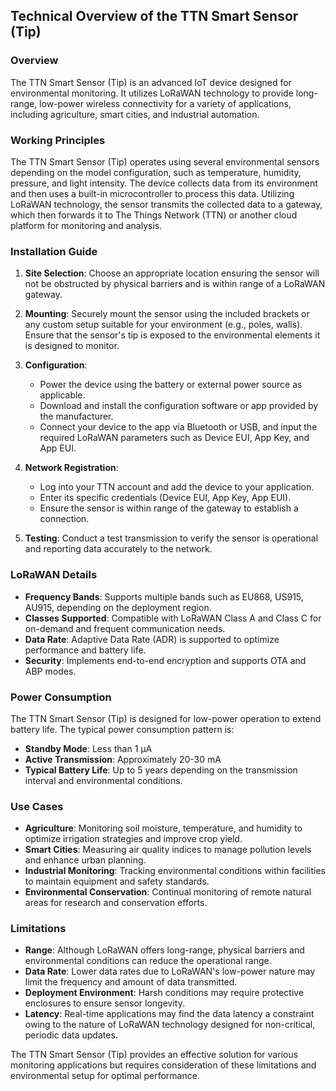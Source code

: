 ## Technical Overview of the TTN Smart Sensor (Tip)

### Overview
The TTN Smart Sensor (Tip) is an advanced IoT device designed for environmental monitoring. It utilizes LoRaWAN technology to provide long-range, low-power wireless connectivity for a variety of applications, including agriculture, smart cities, and industrial automation.

### Working Principles
The TTN Smart Sensor (Tip) operates using several environmental sensors depending on the model configuration, such as temperature, humidity, pressure, and light intensity. The device collects data from its environment and then uses a built-in microcontroller to process this data. Utilizing LoRaWAN technology, the sensor transmits the collected data to a gateway, which then forwards it to The Things Network (TTN) or another cloud platform for monitoring and analysis.

### Installation Guide
1. **Site Selection**: Choose an appropriate location ensuring the sensor will not be obstructed by physical barriers and is within range of a LoRaWAN gateway.
   
2. **Mounting**: Securely mount the sensor using the included brackets or any custom setup suitable for your environment (e.g., poles, walls). Ensure that the sensor's tip is exposed to the environmental elements it is designed to monitor.
   
3. **Configuration**:
   - Power the device using the battery or external power source as applicable.
   - Download and install the configuration software or app provided by the manufacturer.
   - Connect your device to the app via Bluetooth or USB, and input the required LoRaWAN parameters such as Device EUI, App Key, and App EUI.
   
4. **Network Registration**: 
   - Log into your TTN account and add the device to your application.
   - Enter its specific credentials (Device EUI, App Key, App EUI).
   - Ensure the sensor is within range of the gateway to establish a connection.

5. **Testing**: Conduct a test transmission to verify the sensor is operational and reporting data accurately to the network.

### LoRaWAN Details
- **Frequency Bands**: Supports multiple bands such as EU868, US915, AU915, depending on the deployment region.
- **Classes Supported**: Compatible with LoRaWAN Class A and Class C for on-demand and frequent communication needs.
- **Data Rate**: Adaptive Data Rate (ADR) is supported to optimize performance and battery life.
- **Security**: Implements end-to-end encryption and supports OTA and ABP modes.

### Power Consumption
The TTN Smart Sensor (Tip) is designed for low-power operation to extend battery life. The typical power consumption pattern is:
- **Standby Mode**: Less than 1 µA
- **Active Transmission**: Approximately 20-30 mA
- **Typical Battery Life**: Up to 5 years depending on the transmission interval and environmental conditions.

### Use Cases
- **Agriculture**: Monitoring soil moisture, temperature, and humidity to optimize irrigation strategies and improve crop yield.
- **Smart Cities**: Measuring air quality indices to manage pollution levels and enhance urban planning.
- **Industrial Monitoring**: Tracking environmental conditions within facilities to maintain equipment and safety standards.
- **Environmental Conservation**: Continual monitoring of remote natural areas for research and conservation efforts.

### Limitations
- **Range**: Although LoRaWAN offers long-range, physical barriers and environmental conditions can reduce the operational range.
- **Data Rate**: Lower data rates due to LoRaWAN's low-power nature may limit the frequency and amount of data transmitted.
- **Deployment Environment**: Harsh conditions may require protective enclosures to ensure sensor longevity.
- **Latency**: Real-time applications may find the data latency a constraint owing to the nature of LoRaWAN technology designed for non-critical, periodic data updates.

The TTN Smart Sensor (Tip) provides an effective solution for various monitoring applications but requires consideration of these limitations and environmental setup for optimal performance.